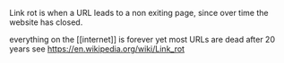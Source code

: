 Link rot is when a URL leads to a non exiting page, since over time the website has closed.

everything on the [[internet]] is forever
yet most URLs are dead after 20 years
see https://en.wikipedia.org/wiki/Link_rot
